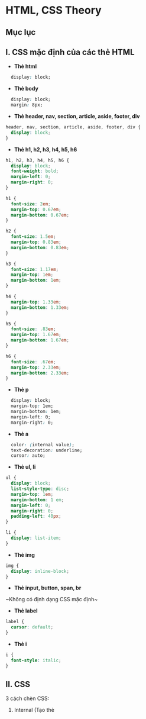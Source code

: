 # HTML, CSS Theory
## Mục lục

## I. CSS mặc định của các thẻ HTML
- **Thẻ html**
```css
  display: block;
```

- **Thẻ body**
```css
  display: block;
  margin: 8px;
```

- **Thẻ header, nav, section, article, aside, footer, div**
```css
header, nav, section, article, aside, footer, div {
  display: block;
}
```

- **Thẻ h1, h2, h3, h4, h5, h6**
```css
h1, h2, h3, h4, h5, h6 {
  display: block;
  font-weight: bold;
  margin-left: 0;
  margin-right: 0;
}

h1 {
  font-size: 2em;
  margin-top: 0.67em;
  margin-bottom: 0.67em;
}

h2 {
  font-size: 1.5em;
  margin-top: 0.83em;
  margin-bottom: 0.83em;
}

h3 {
  font-size: 1.17em;
  margin-top: 1em;
  margin-bottom: 1em;
}

h4 {
  margin-top: 1.33em;
  margin-bottom: 1.33em;
}

h5 {
  font-size: .83em;
  margin-top: 1.67em;
  margin-bottom: 1.67em;
}

h6 {
  font-size: .67em;
  margin-top: 2.33em;
  margin-bottom: 2.33em;
}
```

- **Thẻ p**
```css
  display: block;
  margin-top: 1em;
  margin-bottom: 1em;
  margin-left: 0;
  margin-right: 0;
```

- **Thẻ a**
```css
  color: (internal value);
  text-decoration: underline;
  cursor: auto;
```

- **Thẻ ul, li**
```css
ul {
  display: block;
  list-style-type: disc;
  margin-top: 1em;
  margin-bottom: 1 em;
  margin-left: 0;
  margin-right: 0;
  padding-left: 40px;
}

li {
  display: list-item;
}
```

- **Thẻ img**
```css
img {
  display: inline-block;
}
```

- **Thẻ input, button, span, br**

~Không có định dạng CSS mặc định~

- **Thẻ label**
```css
label {
  cursor: default;
}
```

- **Thẻ i**
```css
i {
  font-style: italic;
}
```

## II. CSS
3 cách chèn CSS:
1. Internal (Tạo thẻ <style>)
2. External (Sử dụng thẻ link tham chiếu đến file .css)
3. Inline (Tạo thuộc tính style trong thẻ HTML)

### 1. CSS Selectors
| **Selector** | **Ví dụ** | **Mô tả** |
| :--- | :--- | :--- |
| `.class` | `.intro` |	Chọn tất cả các thẻ có class="intro" |
| `.class1.class2` | `.name1.name2` | Chọn tất cả các thẻ có cả name1 và name2 được đặt trong thuộc tính class của nó |
| `.class1 .class2` |	`.name1 .name2` |	Chọn tất cả các thẻ có class="name2" là con của một phần tử có class="name1" |
| `*` |	`*` |	Chọn tất cả các thẻ |
| `element` |	`h2` | Chọn tất cả các thẻ h2 |
| `element.class` |	`div.box`	| Chọn tất cả thẻ div có class="box"|
| `element, element` | `div, h2` | Chọn tất cả thẻ div và h2 |
| `element element` |	`div p`	| Chọn tất cả thẻ p trong thẻ div |
| `element > element` |	`div > p`	| Chọn tất cả thẻ p là con trực tiếp của thẻ div |
| `element + element` | `div + p`	| Chọn thẻ p đứng liền kề sau thẻ div |
| `element ~ element` |	`div ~ p`	| Chọn tất cả thẻ p đứng sau thẻ div |

### 2. CSS display
| Giá trị | Mô tả |
| :--- | :--- |
| `block` | Hiển thị phần tử dưới dạng phần tử khối (như `<p>`). Nó bắt đầu trên một dòng mới và chiếm toàn bộ chiều rộng |
| `inline-block` | Hiển thị một phần tử dưới dạng bộ chứa khối cấp độ nội tuyến. Bản thân phần tử được định dạng là phần tử nội tuyến, nhưng bạn có thể áp dụng các giá trị chiều cao và chiều rộng |
| `flex` | Hiển thị một phần tử dưới dạng bộ chứa flex cấp khối |
| `inline-flex` | Hiển thị một phần tử dưới dạng bộ chứa flex cấp nội tuyến |
| `grid` | Hiển thị một phần tử dưới dạng bộ chứa lưới cấp khối |
| `inline-grid` | Hiển thị một phần tử dưới dạng bộ chứa lưới cấp độ nội tuyến |

Trang web tham khảo flexbox: https://codepen.io/enxaneta/full/adLPwv/

### 3. CSS position

![image](https://github.com/CUNGVANTHANG/Front-end/assets/96326479/e6d45506-ca6c-43fd-a36d-e131c02e1aa8)
